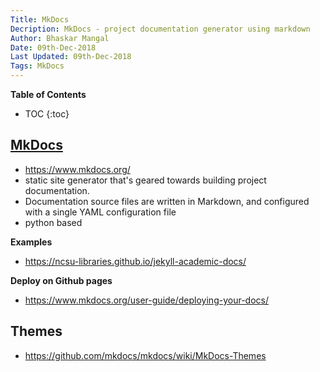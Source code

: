 ```yaml
---
Title: MkDocs
Decription: MkDocs - project documentation generator using markdown
Author: Bhaskar Mangal
Date: 09th-Dec-2018
Last Updated: 09th-Dec-2018
Tags: MkDocs
---
```


**Table of Contents**
* TOC
{:toc}


## [MkDocs](https://www.mkdocs.org/)
* https://www.mkdocs.org/
* static site generator that's geared towards building project documentation. 
* Documentation source files are written in Markdown, and configured with a single YAML configuration file
* python based


**Examples**
* https://ncsu-libraries.github.io/jekyll-academic-docs/

**Deploy on Github pages**
* https://www.mkdocs.org/user-guide/deploying-your-docs/



## Themes
* https://github.com/mkdocs/mkdocs/wiki/MkDocs-Themes